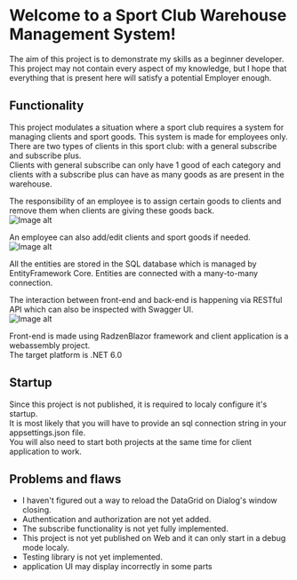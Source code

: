 ﻿# Welcome to a Sport Club Warehouse Management System!
The aim of this project is to demonstrate my skills as a beginner developer.    
This project may not contain every aspect of my knowledge, but I hope that everything that is present here will satisfy a potential Employer enough.    

## Functionality
This project modulates a situation where a sport club requires a system for managing clients and sport goods. This system is made for employees only.    
There are two types of clients in this sport club: with a general subscribe and subscribe plus.    
Clients with general subscribe can only have 1 good of each category and clients with a subscribe plus can have as many goods as are present in the warehouse.    

The responsibility of an employee is to assign certain goods to clients and remove them when clients are giving these goods back.    
![Image alt](https://ibb.co/0FGvRjS)

An employee can also add/edit clients and sport goods if needed.    
![Image alt](addCustomer.jpg)

All the entities are stored in the SQL database which is managed by EntityFramework Core.
Entities are connected with a many-to-many connection.

The interaction between front-end and back-end is happening via RESTful API which can also be inspected with Swagger UI.    
![Image alt](swagger.jpg)

Front-end is made using RadzenBlazor framework and client application is a webassembly project.    
The target platform is .NET 6.0    

## Startup
Since this project is not published, it is required to localy configure it's startup.    
It is most likely that you will have to provide an sql connection string in your appsettings.json file.   
You will also need to start both projects at the same time for client application to work.

## Problems and flaws
- I haven't figured out a way to reload the DataGrid on Dialog's window closing.
- Authentication and authorization are not yet added.
- The subscribe functionality is not yet fully implemented.
- This project is not yet published on Web and it can only start in a debug mode localy.
- Testing library is not yet implemented.
- application UI may display incorrectly in some parts


